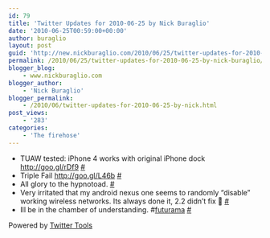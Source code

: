 ```yaml
---
id: 79
title: 'Twitter Updates for 2010-06-25 by Nick Buraglio'
date: '2010-06-25T00:59:00+00:00'
author: buraglio
layout: post
guid: 'http://new.nickburaglio.com/2010/06/25/twitter-updates-for-2010-06-25-by-nick-buraglio/'
permalink: /2010/06/25/twitter-updates-for-2010-06-25-by-nick-buraglio/
blogger_blog:
    - www.nickburaglio.com
blogger_author:
    - 'Nick Buraglio'
blogger_permalink:
    - /2010/06/twitter-updates-for-2010-06-25-by-nick.html
post_views:
    - '283'
categories:
    - 'The firehose'
---
```


- TUAW tested: iPhone 4 works with original iPhone dock <http://goo.gl/rDf9> [\#](http://twitter.com/buraglio/statuses/16977328154)
- Triple Fail <http://goo.gl/L46b> [\#](http://twitter.com/buraglio/statuses/16977372251)
- All glory to the hypnotoad. [\#](http://twitter.com/buraglio/statuses/16978911024)
- Very irritated that my android nexus one seems to randomly “disable” working wireless networks. Its always done it, 2.2 didn’t fix 🙁 [\#](http://twitter.com/buraglio/statuses/16979150813)
- Ill be in the chamber of understanding. #[futurama](http://search.twitter.com/search?q=%23futurama) [\#](http://twitter.com/buraglio/statuses/16981284616)

Powered by [Twitter Tools](http://alexking.org/projects/wordpress)